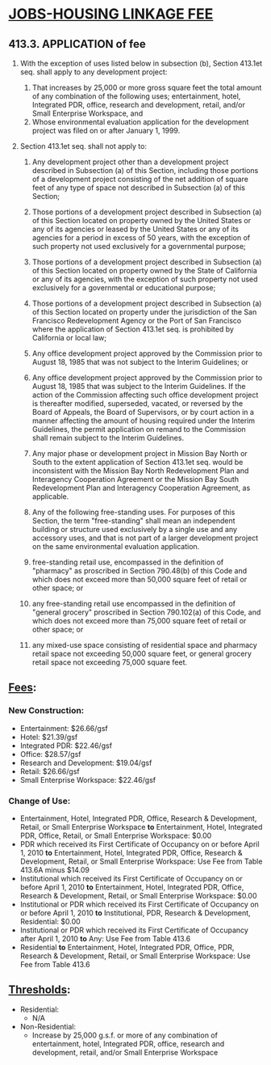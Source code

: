 # [JOBS-HOUSING LINKAGE FEE](http://library.amlegal.com/nxt/gateway.dll/California/planning/article4developmentimpactfeesandprojectr?f=templates$fn=default.htm$3.0$vid=amlegal:sanfrancisco_ca$anc=JD_413)

## 413.3\. APPLICATION of fee
1. With the exception of uses listed below in subsection (b), Section 413.1et seq. shall apply to any development project:
   1.  That increases by 25,000 or more gross square feet the total amount of any combination of the following uses; entertainment, hotel, Integrated PDR, office, research and development, retail, and/or Small Enterprise Workspace, and
   2.   Whose environmental evaluation application for the development project was filed on or after January 1, 1999.
   
2. Section 413.1et seq. shall not apply to:
   1.  Any development project other than a development project described in Subsection (a) of this Section, including those portions of a development project consisting of the net addition of square feet of any type of space not described in Subsection (a) of this Section;
   2.  Those portions of a development project described in Subsection (a) of this Section located on property owned by the United States or any of its agencies or leased by the United States or any of its agencies for a period in excess of 50 years, with the exception of such property not used exclusively for a governmental purpose;
   3.  Those portions of a development project described in Subsection (a) of this Section located on property owned by the State of California or any of its agencies, with the exception of such property not used exclusively for a governmental or educational purpose;
   4.  Those portions of a development project described in Subsection (a) of this Section located on property under the jurisdiction of the San Francisco Redevelopment Agency or the Port of San Francisco where the application of Section 413.1et seq. is prohibited by California or local law;
   5.  Any office development project approved by the Commission prior to August 18, 1985 that was not subject to the Interim Guidelines; or
   6.  Any office development project approved by the Commission prior to August 18, 1985 that was subject to the Interim Guidelines. If the action of the Commission affecting such office development project is thereafter modified, superseded, vacated, or reversed by the Board of Appeals, the Board of Supervisors, or by court action in a manner affecting the amount of housing required under the Interim Guidelines, the permit application on remand to the Commission shall remain subject to the Interim Guidelines.
   7.  Any major phase or development project in Mission Bay North or South to the extent application of Section 413.1et seq. would be inconsistent with the Mission Bay North Redevelopment Plan and Interagency Cooperation Agreement or the Mission Bay South Redevelopment Plan and Interagency Cooperation Agreement, as applicable.
   8.  Any of the following free-standing uses. For purposes of this Section, the term "free-standing" shall mean an independent building or structure used exclusively by a single use and any accessory uses, and that is not part of a larger development project on the same environmental evaluation application.
   
    1.  free-standing retail use, encompassed in the definition of "pharmacy" as proscribed in Section 790.48(b) of this Code and which does not exceed more than 50,000 square feet of retail or other space; or
    
    2.  any free-standing retail use encompassed in the definition of "general grocery" proscribed in Section 790.102(a) of this Code, and which does not exceed more than 75,000 square feet of retail or other space; or
    
    3.  any mixed-use space consisting of residential space and pharmacy retail space not exceeding 50,000 square feet, or general grocery retail space not exceeding 75,000 square feet.

## [Fees](http://forms.sfplanning.org/Impact_Fee_Schedule.pdf): 

### New Construction:

*  Entertainment: $26.66/gsf
*  Hotel: $21.39/gsf
*  Integrated PDR: $22.46/gsf
*  Office: $28.57/gsf
*  Research and Development: $19.04/gsf
*  Retail: $26.66/gsf
*  Small Enterprise Workspace: $22.46/gsf

### Change of Use:

- Entertainment, Hotel, Integrated PDR, Office, Research & Development, Retail, or Small Enterprise Workspace **to** Entertainment, Hotel, Integrated PDR, Office, Retail, or Small Enterprise Workspace: $0.00
- PDR which received its First Certificate of Occupancy on or before April 1, 2010 **to** Entertainment, Hotel, Integrated PDR, Office, Research & Development, Retail, or Small Enterprise Workspace: Use Fee from Table 413.6A minus $14.09
- Institutional which received its First Certificate of Occupancy on or before April 1, 2010 **to** Entertainment, Hotel, Integrated PDR, Office, Research & Development, Retail, or Small Enterprise Workspace: $0.00
- Institutional or PDR which received its First Certificate of Occupancy on or before April 1, 2010 **to** Institutional, PDR, Research & Development, Residential: $0.00
- Institutional or PDR which received its First Certificate of Occupancy after April 1, 2010 **to** Any: Use Fee from Table 413.6
- Residential **to** Entertainment, Hotel, Integrated PDR, Office, PDR, Research & Development, Retail, or Small Enterprise Workspace: Use Fee from Table 413.6


## [Thresholds](http://forms.sfplanning.org/Impact_Fee_Schedule.pdf):
*  Residential: 
    * N/A
*  Non-Residential:
    *  Increase by 25,000 g.s.f. or more of any combination of entertainment, hotel, Integrated PDR, office, research and development, retail, and/or Small Enterprise Workspace
